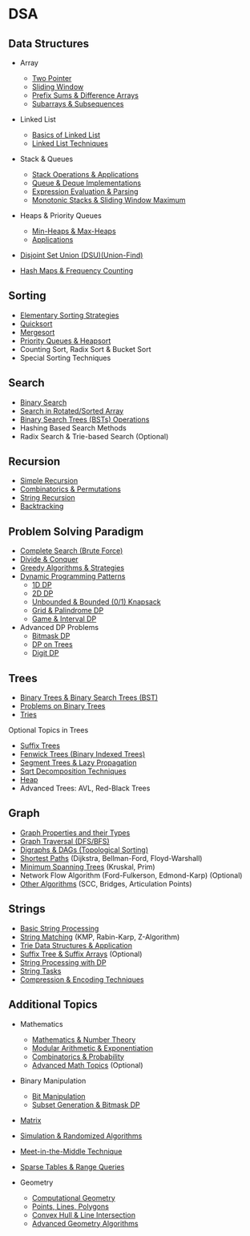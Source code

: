 # DSA

## Data Structures

- Array

    * [Two Pointer](array/ch1.md)
    * [Sliding Window](array/ch2.md)
    * [Prefix Sums & Difference Arrays](array/ch3.md)
    * [Subarrays & Subsequences](array/ch4.md)


- Linked List

    * [Basics of Linked List](ll/ch1.md)
    * [Linked List Techniques](ll/ch2.md)


* Stack & Queues

    * [Stack Operations & Applications](stknq/ch1.md)
    * [Queue & Deque Implementations](stknq/ch2.md)
    * [Expression Evaluation & Parsing](stknq/ch3.md)
    * [Monotonic Stacks & Sliding Window Maximum](stknq/ch4.md)


* Heaps & Priority Queues

    * [Min-Heaps & Max-Heaps](heaps/ch1.md)
    * [Applications](heaps/ch2.md)


* [Disjoint Set Union (DSU)(Union-Find)](dsu.md)

* [Hash Maps & Frequency Counting](hash/ch1.md)



## Sorting

* [Elementary Sorting Strategies](sorting/ch1.md)
* [Quicksort](sorting/ch2.md)
* [Mergesort](sorting/ch3.md)
* [Priority Queues & Heapsort](heaps/ch1.md)
* Counting Sort, Radix Sort & Bucket Sort
* Special Sorting Techniques



## Search

* [Binary Search](search/binary_search.md)
* [Search in Rotated/Sorted Array](search/ch2.md)
* [Binary Search Trees (BSTs) Operations](trees/ch1.md)
* Hashing Based Search Methods
* Radix Search & Trie-based Search (Optional)



## Recursion

* [Simple Recursion](recursion/ch1.md)
* [Combinatorics & Permutations](recursion/ch2.md)
* [String Recursion](recursion/ch3.md)
* [Backtracking](recursion/ch4.md)



## Problem Solving Paradigm

- [Complete Search (Brute Force)](paradigm/complete.md)
- [Divide & Conquer](paradigm/dnc.md)
- [Greedy Algorithms & Strategies](paradigm/greedy.md)
- [Dynamic Programming Patterns](dp/intro.md)
    - [1D DP](dp/ch1.md)
    - [2D DP](dp/ch2.md)
    - [Unbounded & Bounded (0/1) Knapsack](dp/ch3.md)
    - [Grid & Palindrome DP](dp/ch4.md)
    - [Game & Interval DP](dp/ch5.md)
- Advanced DP Problems
    - [Bitmask DP](additional/bit2.md)
    - [DP on Trees](dp/ch6.md)
    - [Digit DP](dp/ch7.md)



## Trees

* [Binary Trees & Binary Search Trees (BST)](trees/ch1.md)
* [Problems on Binary Trees](trees/ch2.md)
* [Tries](strings/ch3.md)

Optional Topics in Trees

* [Suffix Trees](strings/ch4.md)
* [Fenwick Trees (Binary Indexed Trees)](trees/ch3.md)
* [Segment Trees & Lazy Propagation](trees/ch4.md)
* [Sqrt Decomposition Techniques](trees/ch5.md)
* [Heap](trees/ch6.md)
* Advanced Trees: AVL, Red-Black Trees


## Graph

* [Graph Properties and their Types](graphs/ch1.md)
* [Graph Traversal (DFS/BFS)](graphs/ch2.md)
* [Digraphs & DAGs (Topological Sorting)](graphs/ch3.md)
* [Shortest Paths](graphs/ch4.md) (Dijkstra, Bellman-Ford, Floyd-Warshall)
* [Minimum Spanning Trees](graphs/ch5.md) (Kruskal, Prim)
* Network Flow Algorithm (Ford-Fulkerson, Edmond-Karp) (Optional)
* [Other Algorithms](graphs/ch6.md) (SCC, Bridges, Articulation Points)



## Strings

* [Basic String Processing](strings/ch1.md)
* [String Matching](strings/ch2.md) (KMP, Rabin-Karp, Z-Algorithm)
* [Trie Data Structures & Application](strings/ch3.md)
* [Suffix Tree & Suffix Arrays](strings/ch4.md) (Optional)
* [String Processing with DP](strings/ch5.md)
* [String Tasks](strings/ch6.md)
* [Compression & Encoding Techniques](strings/ch7.md)



## Additional Topics

* Mathematics
    * [Mathematics & Number Theory](additional/math1.md)
    * [Modular Arithmetic & Exponentiation](additional/math2.md)
    * [Combinatorics & Probability](additional/math3.md)
    * [Advanced Math Topics](additional/math4.md) (Optional)
* Binary Manipulation
    * [Bit Manipulation](additional/bit1.md)
    * [Subset Generation & Bitmask DP](additional/bit2.md)


* [Matrix](additional/matrix1.md)
* [Simulation & Randomized Algorithms](additional/simulation.md)
* [Meet-in-the-Middle Technique](additional/mitmt.md)
* [Sparse Tables & Range Queries](additional/sparse.md)
* Geometry
    * [Computational Geometry](additional/geometry1.md)
    * [Points, Lines, Polygons](additional/geometry2.md)
    * [Convex Hull & Line Intersection](additional/geometry3.md)
    * [Advanced Geometry Algorithms](additional/geometry4.md)
